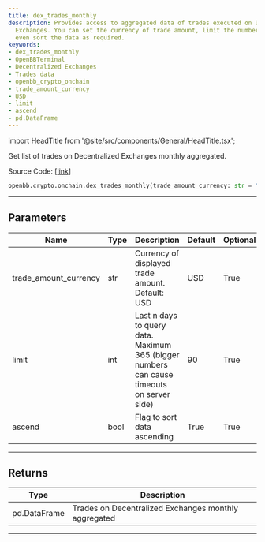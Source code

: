 ```yaml
---
title: dex_trades_monthly
description: Provides access to aggregated data of trades executed on Decentralized
  Exchanges. You can set the currency of trade amount, limit the number of days and
  even sort the data as required.
keywords:
- dex_trades_monthly
- OpenBBTerminal
- Decentralized Exchanges
- Trades data
- openbb_crypto_onchain
- trade_amount_currency
- USD
- limit
- ascend
- pd.DataFrame
---
```


import HeadTitle from '@site/src/components/General/HeadTitle.tsx';

<HeadTitle title="crypto.onchain.dex_trades_monthly - Reference | OpenBB SDK Docs" />

Get list of trades on Decentralized Exchanges monthly aggregated.

Source Code: [[link](https://github.com/OpenBB-finance/OpenBBTerminal/tree/main/openbb_terminal/cryptocurrency/onchain/bitquery_model.py#L333)]

```python
openbb.crypto.onchain.dex_trades_monthly(trade_amount_currency: str = "USD", limit: int = 90, ascend: bool = True)
```

---

## Parameters

| Name | Type | Description | Default | Optional |
| ---- | ---- | ----------- | ------- | -------- |
| trade_amount_currency | str | Currency of displayed trade amount. Default: USD | USD | True |
| limit | int | Last n days to query data. Maximum 365 (bigger numbers can cause timeouts<br/>on server side) | 90 | True |
| ascend | bool | Flag to sort data ascending | True | True |


---

## Returns

| Type | Description |
| ---- | ----------- |
| pd.DataFrame | Trades on Decentralized Exchanges monthly aggregated |
---
